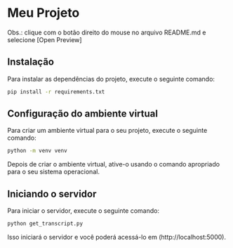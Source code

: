 # Meu Projeto

Obs.: clique com o botão direito do mouse no arquivo README.md e selecione [Open Preview]

## Instalação

Para instalar as dependências do projeto, execute o seguinte comando:

```bash
pip install -r requirements.txt
```

## Configuração do ambiente virtual

Para criar um ambiente virtual para o seu projeto, execute o seguinte comando:

```bash
python -m venv venv
```

Depois de criar o ambiente virtual, ative-o usando o comando apropriado para o seu sistema operacional.

## Iniciando o servidor

Para iniciar o servidor, execute o seguinte comando:

```bash
python get_transcript.py
```

Isso iniciará o servidor e você poderá acessá-lo em (http://localhost:5000).